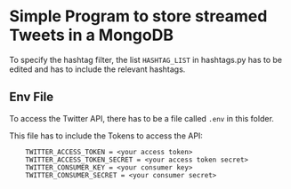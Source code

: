  # Simple Program to store streamed Tweets in a MongoDB

 To specify the hashtag filter, the list `HASHTAG_LIST` in hashtags.py has to be edited and has to include the relevant hashtags. 

 ## Env File

 To access the Twitter API, there has to be a file called `.env` in this folder.

 This file has to include the Tokens to access the API:

```
    TWITTER_ACCESS_TOKEN = <your access token>
    TWITTER_ACCESS_TOKEN_SECRET = <your access token secret>
    TWITTER_CONSUMER_KEY = <your consumer key>
    TWITTER_CONSUMER_SECRET = <your consumer secret>
```
